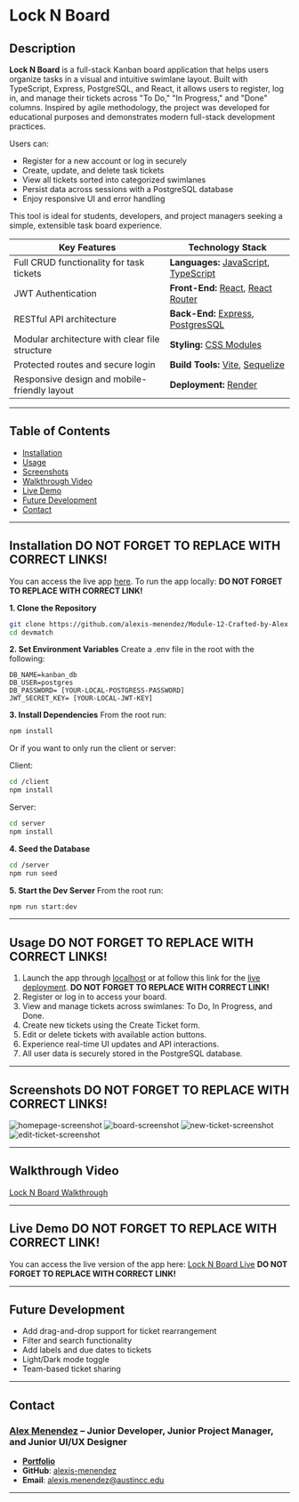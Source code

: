 # Lock N Board

## **Description**

**Lock N Board** is a full-stack Kanban board application that helps users organize tasks in a visual and intuitive swimlane layout. Built with TypeScript, Express, PostgreSQL, and React, it allows users to register, log in, and manage their tickets across "To Do," "In Progress," and "Done" columns. Inspired by agile methodology, the project was developed for educational purposes and demonstrates modern full-stack development practices.

Users can:

- Register for a new account or log in securely
- Create, update, and delete task tickets
- View all tickets sorted into categorized swimlanes
- Persist data across sessions with a PostgreSQL database
- Enjoy responsive UI and error handling

This tool is ideal for students, developers, and project managers seeking a simple, extensible task board experience.

| **Key Features**                               | **Technology Stack**                                                                                       |
| ---------------------------------------------- | ---------------------------------------------------------------------------------------------------------- |
| Full CRUD functionality for task tickets       | **Languages:** [JavaScript](https://developer.mozilla.org/), [TypeScript](https://www.typescriptlang.org/) |
| JWT Authentication                             | **Front-End:** [React](https://react.dev/), [React Router](https://reactrouter.com/)                       |
| RESTful API architecture                       | **Back-End:** [Express](https://expressjs.com/), [PostgresSQL](https://www.postgresql.org/)                |
| Modular architecture with clear file structure | **Styling:** [CSS Modules](https://github.com/css-modules/css-modules)                                     |
| Protected routes and secure login              | **Build Tools:** [Vite](https://vitejs.dev/), [Sequelize](https://sequelize.org/)                          |
| Responsive design and mobile-friendly layout   | **Deployment:** [Render](https://render.com/)                                                              |

---

## Table of Contents

- [Installation](#installation)
- [Usage](#usage)
- [Screenshots](#screenshots)
- [Walkthrough Video](#walkthrough-video)
- [Live Demo](#live-demo)
- [Future Development](#future-development)
- [Contact](#contact)

---

## Installation **DO NOT FORGET TO REPLACE WITH CORRECT LINKS!**

You can access the live app [here](https://alex-menendez.onrender.com/). To run the app locally: **DO NOT FORGET TO REPLACE WITH CORRECT LINK!**

**1. Clone the Repository**

```bash
git clone https://github.com/alexis-menendez/Module-12-Crafted-by-Alex.git
cd devmatch
```

**2. Set Environment Variables**
Create a .env file in the root with the following:
```env
DB_NAME=kanban_db
DB_USER=postgres
DB_PASSWORD= [YOUR-LOCAL-POSTGRESS-PASSWORD]
JWT_SECRET_KEY= [YOUR-LOCAL-JWT-KEY]
```

**3. Install Dependencies**
From the root run:
```bash
npm install
```

Or if you want to only run the client or server:

Client:
```bash
cd /client
npm install
```

Server:
```bash
cd server
npm install
```

**4. Seed the Database**

```bash
cd /server
npm run seed
```

**5. Start the Dev Server**
From the root run:
```bash
npm run start:dev
```

---

## Usage **DO NOT FORGET TO REPLACE WITH CORRECT LINKS!**
1. Launch the app through [localhost](http://localhost:5173) or at follow this link for the [live deployment](https://alex-menendez.onrender.com/). **DO NOT FORGET TO REPLACE WITH CORRECT LINK!**
2. Register or log in to access your board.
3. View and manage tickets across swimlanes: To Do, In Progress, and Done.
4. Create new tickets using the Create Ticket form.
5. Edit or delete tickets with available action buttons.
6. Experience real-time UI updates and API interactions.
7. All user data is securely stored in the PostgreSQL database.

---

## Screenshots **DO NOT FORGET TO REPLACE WITH CORRECT LINKS!**

![homepage-screenshot](https://github.com/alexis-menendez/Module-14-Lock-N-Board/blob/main/Assets/p-home.png?raw=true) 
![board-screenshot](https://github.com/alexis-menendez/Module-14-Lock-N-Board/blob/main/Assets/p-board.png?raw=true) 
![new-ticket-screenshot](https://github.com/alexis-menendez/Module-14-Lock-N-Board/blob/main/Assets/p-new.png?raw=true) 
![edit-ticket-screenshot](https://github.com/alexis-menendez/Module-14-Lock-N-Board/blob/main/Assets/p-edit.png?raw=true) 



---

## Walkthrough Video

[Lock N Board Walkthrough](https://drive.google.com/file/d/1EKAMk0dPdx7ZgTJARjjorZ_RJB6NCyJ9/view?usp=drive_link)

---

## Live Demo **DO NOT FORGET TO REPLACE WITH CORRECT LINK!**

You can access the live version of the app here: [Lock N Board Live](https://alex-menendez.onrender.com/) **DO NOT FORGET TO REPLACE WITH CORRECT LINK!**

---

## Future Development

- Add drag-and-drop support for ticket rearrangement
- Filter and search functionality
- Add labels and due dates to tickets
- Light/Dark mode toggle
- Team-based ticket sharing

---

## Contact

### [**Alex Menendez**](https://alex-menendez.onrender.com/) – Junior Developer, Junior Project Manager, and Junior UI/UX Designer

- [**Portfolio**](https://alex-menendez.onrender.com/)
- **GitHub**: [alexis-menendez](https://github.com/alexis-menendez)
- **Email**: [alexis.menendez@austincc.edu](https://alex-menendez.onrender.com/contact)

---

